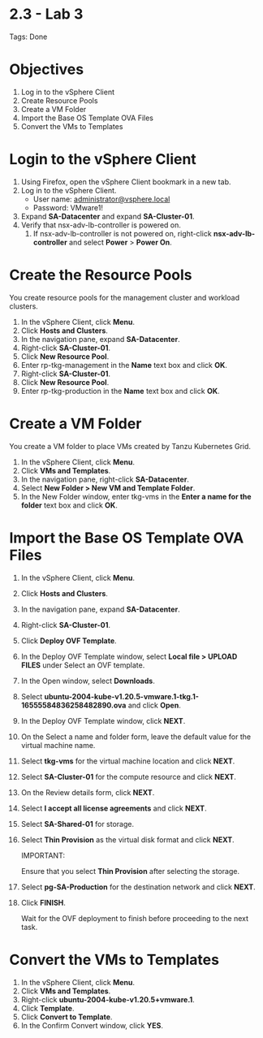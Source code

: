 # 2.3 - Lab 3

Tags: Done

# Objectives

1. Log in to the vSphere Client
2. Create Resource Pools
3. Create a VM Folder
4. Import the Base OS Template OVA Files
5. Convert the VMs to Templates

# Login to the vSphere Client

1. Using Firefox, open the vSphere Client bookmark in a new tab.
2. Log in to the vSphere Client.
    - User name: administrator@vsphere.local
    - Password: VMware1!
3. Expand **SA-Datacenter** and expand **SA-Cluster-01**.
4. Verify that nsx-adv-lb-controller is powered on.
    1. If nsx-adv-lb-controller is not powered on, right-click **nsx-adv-lb-controller** and select **Power** > **Power On**.

# Create the Resource Pools

You create resource pools for the management cluster and workload clusters.

1. In the vSphere Client, click **Menu**.
2. Click **Hosts and Clusters**.
3. In the navigation pane, expand **SA-Datacenter**.
4. Right-click **SA-Cluster-01**.
5. Click **New Resource Pool**.
6. Enter rp-tkg-management in the **Name** text box and click **OK**.
7. Right-click **SA-Cluster-01**.
8. Click **New Resource Pool**.
9. Enter rp-tkg-production in the **Name** text box and click **OK**.

# Create a VM Folder

You create a VM folder to place VMs created by Tanzu Kubernetes Grid.

1. In the vSphere Client, click **Menu**.
2. Click **VMs and Templates**.
3. In the navigation pane, right-click **SA-Datacenter**.
4. Select **New Folder > New VM and Template Folder**.
5. In the New Folder window, enter tkg-vms in the **Enter a name for the folder** text box and click **OK**.

# Import the Base OS Template OVA Files

1. In the vSphere Client, click **Menu**.
2. Click **Hosts and Clusters**.
3. In the navigation pane, expand **SA-Datacenter**.
4. Right-click **SA-Cluster-01**.
5. Click **Deploy OVF Template**.
6. In the Deploy OVF Template window, select **Local file > UPLOAD FILES** under Select an OVF template.
7. In the Open window, select **Downloads**.
8. Select **ubuntu-2004-kube-v1.20.5-vmware.1-tkg.1-16555584836258482890.ova** and click **Open**.
9. In the Deploy OVF Template window, click **NEXT**.
10. On the Select a name and folder form, leave the default value for the virtual machine name.
11. Select **tkg-vms** for the virtual machine location and click **NEXT**.
12. Select **SA-Cluster-01** for the compute resource and click **NEXT**.
13. On the Review details form, click **NEXT**.
14. Select **I accept all license agreements** and click **NEXT**.
15. Select **SA-Shared-01** for storage.
16. Select **Thin Provision** as the virtual disk format and click **NEXT**.
    
    IMPORTANT:
    
    Ensure that you select **Thin Provision** after selecting the storage.
    
17. Select **pg-SA-Production** for the destination network and click **NEXT**.
18. Click **FINISH**.
    
    Wait for the OVF deployment to finish before proceeding to the next task.
    

# Convert the VMs to Templates

1. In the vSphere Client, click **Menu**.
2. Click **VMs and Templates**.
3. Right-click **ubuntu-2004-kube-v1.20.5+vmware.1**.
4. Click **Template**.
5. Click **Convert to Template**.
6. In the Confirm Convert window, click **YES**.